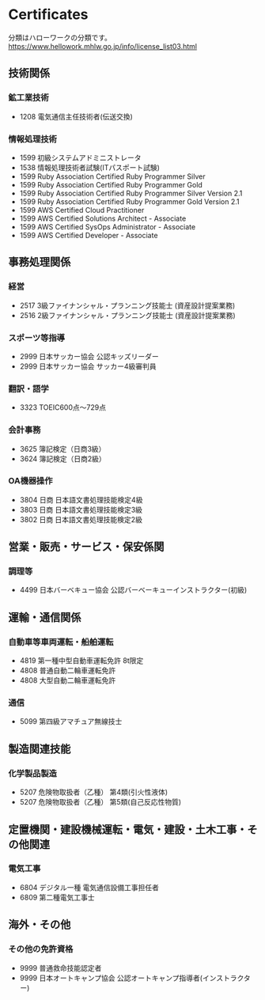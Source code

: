 Certificates
==============

分類はハローワークの分類です。  
https://www.hellowork.mhlw.go.jp/info/license_list03.html

## 技術関係
### 鉱工業技術
* 1208 電気通信主任技術者(伝送交換)

### 情報処理技術
* 1599 初級システムアドミニストレータ
* 1538 情報処理技術者試験(ITパスポート試験)
* 1599 Ruby Association Certified Ruby Programmer Silver
* 1599 Ruby Association Certified Ruby Programmer Gold
* 1599 Ruby Association Certified Ruby Programmer Silver Version 2.1
* 1599 Ruby Association Certified Ruby Programmer Gold Version 2.1
* 1599 AWS Certified Cloud Practitioner
* 1599 AWS Certified Solutions Architect - Associate
* 1599 AWS Certified SysOps Administrator - Associate
* 1599 AWS Certified Developer - Associate


## 事務処理関係
### 経営
* 2517 3級ファイナンシャル・プランニング技能士 (資産設計提案業務)
* 2516 2級ファイナンシャル・プランニング技能士 (資産設計提案業務)

### スポーツ等指導
* 2999 日本サッカー協会 公認キッズリーダー
* 2999 日本サッカー協会 サッカー4級審判員

### 翻訳・語学
* 3323 TOEIC600点～729点

### 会計事務
* 3625 簿記検定（日商3級）
* 3624 簿記検定（日商2級）

### OA機器操作
* 3804 日商 日本語文書処理技能検定4級
* 3803 日商 日本語文書処理技能検定3級
* 3802 日商 日本語文書処理技能検定2級


## 営業・販売・サービス・保安係関
### 調理等
* 4499 日本バーベキュー協会 公認バーベーキューインストラクター(初級)


## 運輸・通信関係
### 自動車等車両運転・船舶運転
* 4819 第一種中型自動車運転免許 8t限定
* 4808 普通自動二輪車運転免許
* 4808 大型自動二輪車運転免許

### 通信
* 5099 第四級アマチュア無線技士


## 製造関連技能
### 化学製品製造
* 5207 危険物取扱者（乙種） 第4類(引火性液体)
* 5207 危険物取扱者（乙種） 第5類(自己反応性物質)


## 定置機関・建設機械運転・電気・建設・土木工事・その他関連
### 電気工事
* 6804 デジタル一種 電気通信設備工事担任者
* 6809 第二種電気工事士

## 海外・その他
### その他の免許資格
* 9999 普通救命技能認定者
* 9999 日本オートキャンプ協会 公認オートキャンプ指導者(インストラクター)